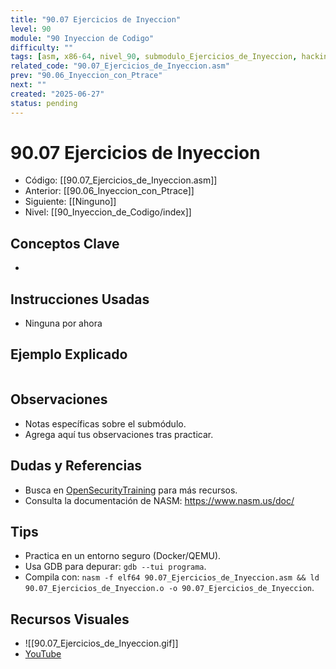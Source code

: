 ```yaml
---
title: "90.07 Ejercicios de Inyeccion"
level: 90
module: "90 Inyeccion de Codigo"
difficulty: ""
tags: [asm, x86-64, nivel_90, submodulo_Ejercicios_de_Inyeccion, hacking]
related_code: "90.07_Ejercicios_de_Inyeccion.asm"
prev: "90.06_Inyeccion_con_Ptrace"
next: ""
created: "2025-06-27"
status: pending
---
```


# 90.07 Ejercicios de Inyeccion

- Código: [[90.07_Ejercicios_de_Inyeccion.asm]]  
- Anterior: [[90.06_Inyeccion_con_Ptrace]]  
- Siguiente: [[Ninguno]]  
- Nivel: [[90_Inyeccion_de_Codigo/index]]  

## Conceptos Clave
- 

## Instrucciones Usadas
- Ninguna por ahora

## Ejemplo Explicado
```asm

```

## Observaciones
- Notas específicas sobre el submódulo.
- Agrega aquí tus observaciones tras practicar.

## Dudas y Referencias
- Busca en [OpenSecurityTraining](https://opensecuritytraining.info/) para más recursos.
- Consulta la documentación de NASM: https://www.nasm.us/doc/

## Tips
- Practica en un entorno seguro (Docker/QEMU).
- Usa GDB para depurar: `gdb --tui programa`.
- Compila con: `nasm -f elf64 90.07_Ejercicios_de_Inyeccion.asm && ld 90.07_Ejercicios_de_Inyeccion.o -o 90.07_Ejercicios_de_Inyeccion`.

## Recursos Visuales
- ![[90.07_Ejercicios_de_Inyeccion.gif]]  
- [YouTube](https://youtube.com/placeholder)
